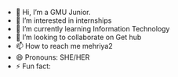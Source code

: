 - 👋 Hi, I’m a GMU Junior. 
- 👀 I’m interested in internships
- 🌱 I’m currently learning Information Technology
- 💞️ I’m looking to collaborate on Get hub
- 📫 How to reach me mehriya2
- 😄 Pronouns: SHE/HER
- ⚡ Fun fact:

<!---
mehriya2/mehriya2 is a ✨ special ✨ repository because its `README.md` (this file) appears on your GitHub profile.
You can click the Preview link to take a look at your changes.
--->
